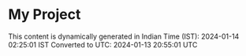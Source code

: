 # My Project

This content is dynamically generated in Indian Time (IST): 2024-01-14 02:25:01 IST
Converted to UTC: 2024-01-13 20:55:01 UTC
